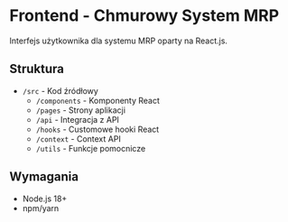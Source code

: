 # Frontend - Chmurowy System MRP

Interfejs użytkownika dla systemu MRP oparty na React.js.

## Struktura

- `/src` - Kod źródłowy
  - `/components` - Komponenty React
  - `/pages` - Strony aplikacji
  - `/api` - Integracja z API
  - `/hooks` - Customowe hooki React
  - `/context` - Context API
  - `/utils` - Funkcje pomocnicze

## Wymagania

- Node.js 18+
- npm/yarn
